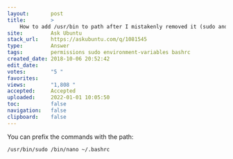 ```yaml
---
layout:       post
title:        >
    How to add ∕usr∕bin to path after I mistakenly removed it (sudo and nano are no longer in path)
site:         Ask Ubuntu
stack_url:    https://askubuntu.com/q/1081545
type:         Answer
tags:         permissions sudo environment-variables bashrc
created_date: 2018-10-06 20:52:42
edit_date:    
votes:        "5 "
favorites:    
views:        "1,808 "
accepted:     Accepted
uploaded:     2022-01-01 10:05:50
toc:          false
navigation:   false
clipboard:    false
---
```


You can prefix the commands with the path:

``` 
/usr/bin/sudo /bin/nano ~/.bashrc

```

